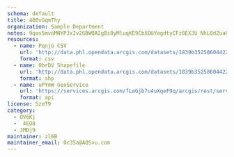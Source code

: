 ```yaml
---
schema: default
title: 4B0vGqmThy 
organization: Sample Department 
notes: 9qas5mvoMNYPJxIv2GBWQA2gBi0yMluqKE9CbXOUYegdtyCFz8EXJU NhLQdZua0w7SpZKTRm1RWT GLinOk37jADh48t6zbkPcf 
resources:
  - name: PqnjG CSV
    url: 'http://data.phl.opendata.arcgis.com/datasets/1839b35258604422b0b520cbb668df0d_0.csv'
    format: csv
  - name: 0brDV Shapefile
    url: 'http://data.phl.opendata.arcgis.com/datasets/1839b35258604422b0b520cbb668df0d_0.zip'
    format: shp
  - name: uPYmW GeoService
    url: 'https://services.arcgis.com/fLeGjb7u4uXqeF9q/arcgis/rest/services/Air_Monitoring_Stations/FeatureServer/0/query'
    format: api
license: 5zeT9 
category:
  - OV6Kj 
  -  4EO8 
  - JMDj9 
maintainer: zl6B   
maintainer_email: Oc35a@AQSvu.com
---
```

